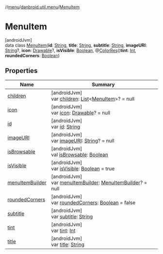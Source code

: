 //[menu](../../../index.md)/[danbroid.util.menu](../index.md)/[MenuItem](index.md)

# MenuItem

[androidJvm]\
data class [MenuItem](index.md)(**id**: [String](https://kotlinlang.org/api/latest/jvm/stdlib/kotlin/-string/index.html), **title**: [String](https://kotlinlang.org/api/latest/jvm/stdlib/kotlin/-string/index.html), **subtitle**: [String](https://kotlinlang.org/api/latest/jvm/stdlib/kotlin/-string/index.html), **imageURI**: [String](https://kotlinlang.org/api/latest/jvm/stdlib/kotlin/-string/index.html)?, **icon**: [Drawable](https://developer.android.com/reference/kotlin/android/graphics/drawable/Drawable.html)?, **isVisible**: [Boolean](https://kotlinlang.org/api/latest/jvm/stdlib/kotlin/-boolean/index.html), @[ColorRes](https://developer.android.com/reference/kotlin/androidx/annotation/ColorRes.html)()**tint**: [Int](https://kotlinlang.org/api/latest/jvm/stdlib/kotlin/-int/index.html), **roundedCorners**: [Boolean](https://kotlinlang.org/api/latest/jvm/stdlib/kotlin/-boolean/index.html))

## Properties

| Name | Summary |
|---|---|
| [children](children.md) | [androidJvm]<br>var [children](children.md): [List](https://kotlinlang.org/api/latest/jvm/stdlib/kotlin.collections/-list/index.html)<[MenuItem](index.md)>? = null |
| [icon](icon.md) | [androidJvm]<br>var [icon](icon.md): [Drawable](https://developer.android.com/reference/kotlin/android/graphics/drawable/Drawable.html)? = null |
| [id](id.md) | [androidJvm]<br>var [id](id.md): [String](https://kotlinlang.org/api/latest/jvm/stdlib/kotlin/-string/index.html) |
| [imageURI](image-u-r-i.md) | [androidJvm]<br>var [imageURI](image-u-r-i.md): [String](https://kotlinlang.org/api/latest/jvm/stdlib/kotlin/-string/index.html)? = null |
| [isBrowsable](is-browsable.md) | [androidJvm]<br>val [isBrowsable](is-browsable.md): [Boolean](https://kotlinlang.org/api/latest/jvm/stdlib/kotlin/-boolean/index.html) |
| [isVisible](is-visible.md) | [androidJvm]<br>var [isVisible](is-visible.md): [Boolean](https://kotlinlang.org/api/latest/jvm/stdlib/kotlin/-boolean/index.html) = true |
| [menuItemBuilder](menu-item-builder.md) | [androidJvm]<br>var [menuItemBuilder](menu-item-builder.md): [MenuItemBuilder](../-menu-item-builder/index.md)? = null |
| [roundedCorners](rounded-corners.md) | [androidJvm]<br>var [roundedCorners](rounded-corners.md): [Boolean](https://kotlinlang.org/api/latest/jvm/stdlib/kotlin/-boolean/index.html) = false |
| [subtitle](subtitle.md) | [androidJvm]<br>var [subtitle](subtitle.md): [String](https://kotlinlang.org/api/latest/jvm/stdlib/kotlin/-string/index.html) |
| [tint](tint.md) | [androidJvm]<br>var [tint](tint.md): [Int](https://kotlinlang.org/api/latest/jvm/stdlib/kotlin/-int/index.html) |
| [title](title.md) | [androidJvm]<br>var [title](title.md): [String](https://kotlinlang.org/api/latest/jvm/stdlib/kotlin/-string/index.html) |
